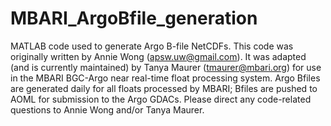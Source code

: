 # MBARI_ArgoBfile_generation
MATLAB code used to generate Argo B-file NetCDFs.  This code was originally written by Annie Wong (apsw.uw@gmail.com).  It was adapted (and is currently maintained) by Tanya Maurer (tmaurer@mbari.org) for use in the MBARI BGC-Argo near real-time float processing system.  Argo Bfiles are generated daily for all floats processed by MBARI; Bfiles are pushed to AOML for submission to the Argo GDACs.  Please direct any code-related questions to Annie Wong and/or Tanya Maurer.
